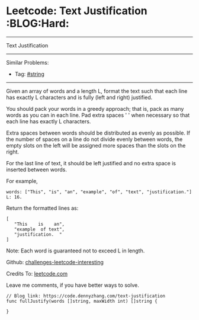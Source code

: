 # Leetcode: Text Justification     :BLOG:Hard:


---

Text Justification  

---

Similar Problems:  
-   Tag: [#string](https://code.dennyzhang.com/tag/string)

---

Given an array of words and a length L, format the text such that each line has exactly L characters and is fully (left and right) justified.  

You should pack your words in a greedy approach; that is, pack as many words as you can in each line. Pad extra spaces ' ' when necessary so that each line has exactly L characters.  

Extra spaces between words should be distributed as evenly as possible. If the number of spaces on a line do not divide evenly between words, the empty slots on the left will be assigned more spaces than the slots on the right.  

For the last line of text, it should be left justified and no extra space is inserted between words.  

For example,  

    words: ["This", "is", "an", "example", "of", "text", "justification."]
    L: 16.

Return the formatted lines as:  

    [
       "This    is    an",
       "example  of text",
       "justification.  "
    ]

Note: Each word is guaranteed not to exceed L in length.  

Github: [challenges-leetcode-interesting](https://github.com/DennyZhang/challenges-leetcode-interesting/tree/master/text-justification)  

Credits To: [leetcode.com](https://leetcode.com/problems/text-justification/description/)  

Leave me comments, if you have better ways to solve.  

    // Blog link: https://code.dennyzhang.com/text-justification
    func fullJustify(words []string, maxWidth int) []string {
    
    }